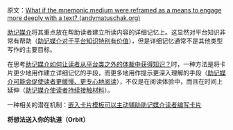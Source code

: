 原文：[What if the mnemonic medium were reframed as a means to engage more deeply with a text? (andymatuschak.org)](https://notes.andymatuschak.org/z8ByVmn3qYHQmkzLRGN1958M1aYLZ2yzLbvGs)

[助记媒介](https://notes.andymatuschak.org/z4rRX3qwSSJRsEkdXKwH2shamgHNeRthrMLiF)将其重点放在帮助读者建立所读内容的详细记忆上。这显然对平台知识非常有帮助（[助记媒介对于平台知识特别有价值](https://notes.andymatuschak.org/z2bwNMKjXjzp9tGrK6Hm7PXpoEeNAG9M65JW6)），但是详细记忆通常不是其他类型写作的主要目标。

在思考[助记媒介如何让读者从平台类之外的体裁中获得知识？](https://notes.andymatuschak.org/z57S2Fte6gAnnM1gCS2nHpH7NYAiXD8KeDfvZ)时，一种方法是将卡片更少地用作建立详细记忆的手段，而更多地用作提示更深入理解的手段（[助记媒介可能会促使读者更缓慢、更专心地阅读](https://notes.andymatuschak.org/z7W1Zr7wEGptA3bFYwwaPbCFLBo54xXmQLQdK)），不仅是在阅读体验中，而且在时间上延伸（[助记媒介使读者持续接触材料](https://notes.andymatuschak.org/z7tjqSxGsJ53tXsGkRpchsECWcMsW3sFUw86U)）。

一种相关的潜在机制：[嵌入卡片模板可以主动辅助助记媒介读者编写卡片](https://notes.andymatuschak.org/z2GSNFzS3TRYHW1UGQhay6Y4J16BVRSwsjWZ)

**将想法送入你的轨道（Orbit）**